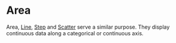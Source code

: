 # Area

<!--meta

-->

Area, [Line](./Line.md), [Step](./Step.md) and [Scatter](./Scatter.md) serve a similar purpose. They display continuous data along a categorical or continuous axis.


<ClientOnly>
  <hpcc-vitepress style="width:100%;height:600px">
    <div id="placeholder" style="height:400px">
    </div>
    <script type="module">
      import { Area } from "@hpcc-js/chart";

      new Area()
          .target("placeholder")
          .columns(["Category", "Value"])
          .data([
              ["A", 34],
              ["B", 55],
              ["C", 89],
              ["D", 144]
          ])
          .render()
          ;
    </script>
  </hpcc-vitepress>
</ClientOnly>


Area supports n-number of numeric values per data row. A series is created for each column as needed. 


<ClientOnly>
  <hpcc-vitepress style="width:100%;height:600px">
    <div id="placeholder" style="height:400px">
    </div>
    <script type="module">
      import { Area } from "@hpcc-js/chart";

      new Area()
          .target("placeholder")
          .columns(["Category", "Value 1", "Value 2", "Value 3"])
          .data([
              ["A", 34, 90, 82],
              ["B", 55, 50, 65],
              ["C", 89, 75, 43],
              ["D", 144, 66, 56]
          ])
          .render()
          ;
    </script>
  </hpcc-vitepress>
</ClientOnly>


_pointShape_ can be used to specify the shape of each data point (see the property list below for potential values).

_pointSize_ can be used to set the size of each data point's shape.

_showValue_ specifies whether or not to display the value above each data point.

_yAxisDomainPadding_ can be used to reserve a percentage of the top and bottom edges for white space.


<ClientOnly>
  <hpcc-vitepress style="width:100%;height:600px">
    <div id="placeholder" style="height:400px">
    </div>
    <script type="module">
      import { Area } from "@hpcc-js/chart";

      new Area()
          .target("placeholder")
          .columns(["Category", "Value", "Value 2"])
          .data([
              ["A", 34, 350],
              ["B", 55, 380],
              ["C", 89, 390],
              ["D", 98, 410]
          ])
          .pointShape("circle")
          .pointSize(2)
          .showValue(true)
          .yAxisDomainPadding(10)
          .render()
          ;
    </script>
  </hpcc-vitepress>
</ClientOnly>


_interpolate_ can be used to specify which line interpolation mode is used to draw the connecting line between data points (see the property list below for potential values).

_pointDarken_ can be set to 'false' to disable the slight darkening effect applied to each data point.

_showValue_ along with _valueBaseline("central")_ places the values at the center of each data point.

_xAxisDomainPadding_ can be used to reserve a percentage of the left and right edges for white space.


<ClientOnly>
  <hpcc-vitepress style="width:100%;height:600px">
    <div id="placeholder" style="height:400px">
    </div>
    <script type="module">
      import { Area } from "@hpcc-js/chart";

      new Area()
          .target("placeholder")
          .columns(["Value 1", "Value 2"])
          .data([
              [144, 90],
              [89, 50],
              [55, 75],
              [34, 66]
          ])
          .paletteID("FlatUI_German")
          .xAxisType("linear")
          .pointShape("rectangle")
          .pointSize(20)
          .pointDarken(false)
          .showValue(true)
          .valueBaseline("central")
          .xAxisDomainPadding(5)
          .render()
          ;
    </script>
  </hpcc-vitepress>
</ClientOnly>


For documentation on axis-specific properties, like those used in the below example, take a look at the [Axis Documentation](./XYAxis.md).


<ClientOnly>
  <hpcc-vitepress style="width:100%;height:600px">
    <div id="placeholder" style="height:400px">
    </div>
    <script type="module">
      import { Area } from "@hpcc-js/chart";

      new Area()
          .target("placeholder")
          .columns(["Value 1", "Value 2"])
          .data([
              [144, 90],
              [89, 50],
              [55, 75],
              [34, 66]
          ])
          .xAxisType("linear")
          .xAxisTitle("X-Axis Title")
          .yAxisTitle("Y-Axis Title")
          .xAxisTickCount(30)
          .xAxisOverlapMode("rotate")
          .xAxisLabelRotation(90)
          .pointShape("circle")
          .render()
          ;
    </script>
  </hpcc-vitepress>
</ClientOnly>


## API

<!--meta:Area.target

-->

## Published Properties
```@hpcc-js/chart:Area
```
